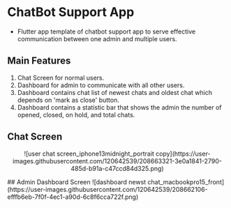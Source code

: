 # ChatBot Support App


- Flutter app template of chatbot support app to serve effective communication between one admin and multiple users.

## Main Features

1. Chat Screen for normal users.
2. Dashboard for admin to communicate with all other users.
3. Dashboard contains chat list of newest chats and oldest chat which depends on 'mark as close' button.
4. Dashboard contains a statistic bar that shows the admin the number of opened, closed, on hold, and total chats.
## Chat Screen
<p align="center">
![user chat screen_iphone13midnight_portrait copy](https://user-images.githubusercontent.com/120642539/208663321-3e0a1841-2790-485d-b91a-c47ccd84d325.png)
</p>
## Admin Dashboard Screen
![dashboard newst chat_macbookpro15_front](https://user-images.githubusercontent.com/120642539/208662106-efffb6eb-7f0f-4ec1-a90d-6c8f6cca722f.png)
